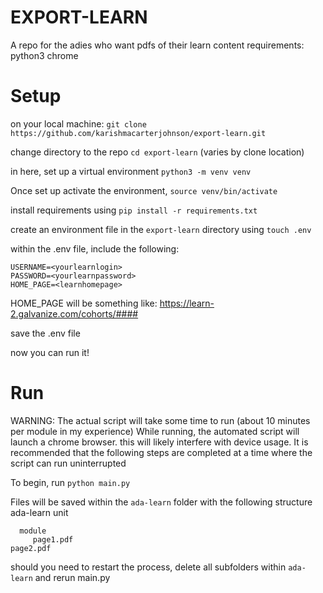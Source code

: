 # EXPORT-LEARN

A repo for the adies who want pdfs of their learn content
requirements:
python3
chrome 

# Setup

on your local machine:
`git clone https://github.com/karishmacarterjohnson/export-learn.git` 

change directory to the repo
`cd export-learn`
(varies by clone location)

in here, set up a virtual environment
`python3 -m venv venv`

Once set up activate the environment,
`source venv/bin/activate`

install requirements using
`pip install -r requirements.txt`

create an environment file in the `export-learn` directory using
`touch .env`

within the .env file, include the following:
```
USERNAME=<yourlearnlogin>
PASSWORD=<yourlearnpassword>
HOME_PAGE=<learnhomepage>
```

HOME_PAGE will be something like: https://learn-2.galvanize.com/cohorts/####

save the .env file

now you can run it!

# Run

WARNING: The actual script will take some time to run (about 10 minutes per module in my experience)
While running, the automated script will launch a chrome browser. this will likely interfere with device usage. It is recommended that the following steps are completed at a time where the script can run uninterrupted

 To begin, run 
`python main.py`

Files will be saved within the `ada-learn` folder with the following structure
ada-learn
   unit

      module
         page1.pdf
	page2.pdf

should you need to restart the process,
delete all subfolders within `ada-learn` and rerun main.py
